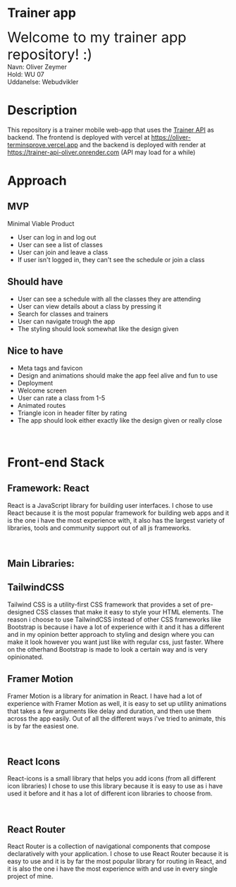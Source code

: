 # Trainer app

<font size="6">Welcome to my trainer app repository! :)</font>
<br />
Navn: Oliver Zeymer
<br />
Hold: WU 07
<br />
Uddanelse: Webudvikler
<br />
# Description

This repository is a trainer mobile web-app that uses the [Trainer API](https://github.com/OtakuBoy420/trainer-api) as backend.
The frontend is deployed with vercel at https://oliver-terminsprove.vercel.app and the backend is deployed with render at https://trainer-api-oliver.onrender.com
(API may load for a while)

# Approach

## MVP

Minimal Viable Product

- User can log in and log out
- User can see a list of classes
- User can join and leave a class
- If user isn't logged in, they can't see the schedule or join a class

## Should have

- User can see a schedule with all the classes they are attending
- User can view details about a class by pressing it
- Search for classes and trainers
- User can navigate trough the app
- The styling should look somewhat like the design given

## Nice to have

- Meta tags and favicon
- Design and animations should make the app feel alive and fun to use
- Deployment
- Welcome screen
- User can rate a class from 1-5
- Animated routes
- Triangle icon in header filter by rating
- The app should look either exactly like the design given or really close

<br>

# Front-end Stack

## Framework: React

React is a JavaScript library for building user interfaces. I chose to use React because it is the most popular framework for building web apps and it is the one i have the most experience with, it also has the largest variety of libraries, tools and community support out of all js frameworks.

<br>

## Main Libraries:

## TailwindCSS

Tailwind CSS is a utility-first CSS framework that provides a set of pre-designed CSS classes that make it easy to style your HTML elements. The reason i choose to use TailwindCSS instead of other CSS frameworks like Bootstrap is because i have a lot of experience with it and it has a different and in my opinion better approach to styling and design where you can make it look however you want just like with regular css, just faster. Where on the otherhand Bootstrap is made to look a certain way and is very opinionated.

## Framer Motion

Framer Motion is a library for animation in React. I have had a lot of experience with Framer Motion as well, it is easy to set up utility animations that takes a few arguments like delay and duration, and then use them across the app easily. Out of all the different ways i've tried to animate, this is by far the easiest one.

<br>

## React Icons

React-icons is a small library that helps you add icons (from all different icon libraries) I chose to use this library because it is easy to use as i have used it before and it has a lot of different icon libraries to choose from.

<br>

## React Router

React Router is a collection of navigational components that compose declaratively with your application. I chose to use React Router because it is easy to use and it is by far the most popular library for routing in React, and it is also the one i have the most experience with and use in every single project of mine.
